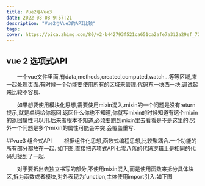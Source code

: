 ```yaml
---
title: Vue2与Vue3
date: 2022-08-08 9:57:21
description: "Vue2与Vue3的API比较"
tags:
cover: https://pica.zhimg.com/80/v2-b442793f521ca651ca2afe7a312a29ef_720w.jpg?source=1940ef5c
---
```

## vue 2 选项式API
&emsp;&emsp;一个vue文件里面,有data,methods,created,computed,watch...等等区域,来一起处理页面.有时候一个功能要使用所有的区域来管理.代码东一块西一块,调试起来比较不容易.

&emsp;&emsp;如果想要使用模块化思想,需要使用mixin混入.mixin的一个问题是没有return提示,就是单纯给你返回,返回什么你也不知道,你就写mixin的时候知道有这个mixin的返回属性可以用.后来者根本不知道,必须要跑到mixin里去看看是不是这里的.另外一个问题是多个mixin的属性可能会冲突,会覆盖重写.


##vue3 组合式API
&emsp;&emsp;根据组件化思想,函数式编程思想,比较聚耦合.一个功能的所有部分都放在一起.
如下图,直接把选项式API七零八落的代码逻辑上是相同的代码归拢到了一起.

&emsp;&emsp;对于要拆出去独立书写的部分,不使用mixin混入,而是使用函数来拆分具体块区,拆为函数或者模块,对外表现为function,主体使用import引入.如下图

